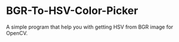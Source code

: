 # BGR-To-HSV-Color-Picker
A simple program that help you with getting HSV from BGR image for OpenCV.
